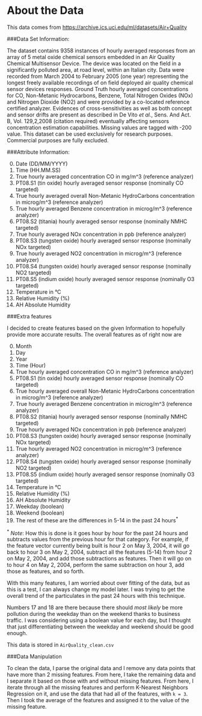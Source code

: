 About the Data
==============

This data comes from https://archive.ics.uci.edu/ml/datasets/Air+Quality

###Data Set Information:

The dataset contains 9358 instances of hourly averaged responses from an array of 5 metal oxide chemical sensors embedded in an Air Quality Chemical Multisensor Device. The device was located on the field in a significantly polluted area, at road level, within an Italian city. Data were recorded from March 2004 to February 2005 (one year) representing the longest freely available recordings of on field deployed air quality chemical sensor devices responses. Ground Truth hourly averaged concentrations for CO, Non-Metanic Hydrocarbons, Benzene, Total Nitrogen Oxides (NOx) and Nitrogen Dioxide (NO2) and were provided by a co-located reference certified analyzer. Evidences of cross-sensitivities as well as both concept and sensor drifts are present as described in De Vito _et al._, Sens. And Act. B, Vol. 129,2,2008 (citation required) eventually affecting sensors concentration estimation capabilities. Missing values are tagged with -200 value.
This dataset can be used exclusively for research purposes. Commercial purposes are fully excluded.

###Attribute Information:

0. Date (DD/MM/YYYY)
1. Time (HH.MM.SS)
2. True hourly averaged concentration CO in mg/m^3 (reference analyzer)
3. PT08.S1 (tin oxide) hourly averaged sensor response (nominally CO targeted)
4. True hourly averaged overall Non-Metanic HydroCarbons concentration in microg/m^3 (reference analyzer)
5. True hourly averaged Benzene concentration in microg/m^3 (reference analyzer)
6. PT08.S2 (titania) hourly averaged sensor response (nominally NMHC targeted)
7. True hourly averaged NOx concentration in ppb (reference analyzer)
8. PT08.S3 (tungsten oxide) hourly averaged sensor response (nominally NOx targeted)
9. True hourly averaged NO2 concentration in microg/m^3 (reference analyzer)
10. PT08.S4 (tungsten oxide) hourly averaged sensor response (nominally NO2 targeted)
11. PT08.S5 (indium oxide) hourly averaged sensor response (nominally O3 targeted)
12. Temperature in °C
13. Relative Humidity (%)
14. AH Absolute Humidity

###Extra features

I decided to create features based on the given Information to hopefully provide
more accurate results. The overall features as of right now are

0. Month
1. Day
2. Year
3. Time (Hour)
4. True hourly averaged concentration CO in mg/m^3 (reference analyzer)
5. PT08.S1 (tin oxide) hourly averaged sensor response (nominally CO targeted)
6. True hourly averaged overall Non-Metanic HydroCarbons concentration in microg/m^3 (reference analyzer)
7. True hourly averaged Benzene concentration in microg/m^3 (reference analyzer)
8. PT08.S2 (titania) hourly averaged sensor response (nominally NMHC targeted)
9. True hourly averaged NOx concentration in ppb (reference analyzer)
10. PT08.S3 (tungsten oxide) hourly averaged sensor response (nominally NOx targeted)
11. True hourly averaged NO2 concentration in microg/m^3 (reference analyzer)
12. PT08.S4 (tungsten oxide) hourly averaged sensor response (nominally NO2 targeted)
13. PT08.S5 (indium oxide) hourly averaged sensor response (nominally O3 targeted)
14. Temperature in °C
15. Relative Humidity (%)
16. AH Absolute Humidity
17. Weekday (boolean)
18. Weekend (boolean)
19. The rest of these are the differences in 5-14 in the past 24 hours<sup>*</sup>

<sup>*</sup> _Note_: How this is done is it goes hour by hour for the past 24 hours and
subtracts values from the previous hour for that category. For example, if the
feature vector currently being built is hour 2 on May 3, 2004, it will go back
to hour 3 on May 2, 2004, subtract all the features (5-14) from hour 2 on May 2,
2004, and add those subtractions as features. Then it will go on to hour 4 on
May 2, 2004, perform the same subtraction on hour 3, add those as features, and
so forth.

With this many features, I am worried about over fitting of the data, but as
this is a test, I can always change my model later. I was trying to get the
overall trend of the particulates in the past 24 hours with this technique.

Numbers 17 and 18 are there because there should *most likely* be more pollution
during the weekday than on the weekend thanks to business traffic. I was
considering using a boolean value for each day, but I thought that just
differentiating between the weekday and weekend should be good enough.

This data is stored in `AirQuality_clean.csv`

###Data Manipulation

To clean the data, I parse the original data and I remove any data points that
have more than 2 missing features. From here, I take the remaining data and I
separate it based on those with and without missing features. From here, I
iterate through all the missing features and perform K-Nearest Neighbors Regression
on it, and use the data that had all of the features, with `k = 3`. Then I took
the average of the features and assigned it to the value of the missing feature.
